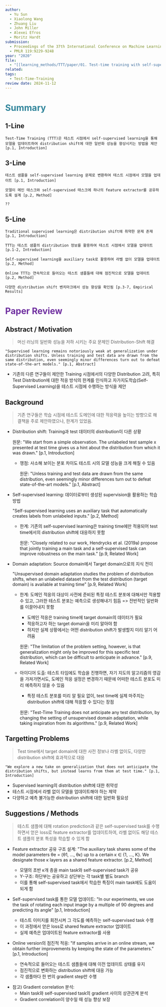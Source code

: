 ```yaml
---
author:
  - Yu Sun
  - Xiaolong Wang
  - Zhuang Liu
  - John Miller
  - Alexei Efros
  - Moritz Hardt
submission:
  - Proceedings of the 37th International Conference on Machine Learning
  - PMLR 119:9229-9248
year: "2020"
file:
  - "[[learning_methods/TTT/paper/01. Test-time training with self-supervision for generalization under distribution shifts.pdf|01. Test-time training with self-supervision for generalization under distribution shifts]]"
related: 
tags:
  - Test-Time-Training
review date: 2024-11-12
---
```

# <font color="#31859b">Summary</font>

## 1-Line

```
Test-Time Training (TTT)은 테스트 시점에서 self-supervised learning을 통해 모델을 업데이트하여 distribution shift에 대한 일반화 성능을 향상시키는 방법을 제안 [p.1, Introduction]
```
## 3-Line

```
테스트 샘플을 self-supervised learning 문제로 변환하여 테스트 시점에서 모델을 업데이트 [p.1, Introduction]
```

```
모델이 메인 태스크와 self-supervised 태스크에 하나의 feature extractor를 공유하도록 설계 [p.2, Method]
```

```
??
```
## 5-Line

```
Traditional supervised learning은 distribution shift에 취약한 문제 존재 [p.1, Introduction]
```

```
TTT는 테스트 샘플의 distribution 정보를 활용하여 테스트 시점에서 모델을 업데이트 [p.1-2, Introduction]
```

```
Self-supervised learning을 auxiliary task로 활용하여 라벨 없이 모델을 업데이트 [p.2, Method]
```

```
Online TTT는 연속적으로 들어오는 테스트 샘플들에 대해 점진적으로 모델을 업데이트 [p.2, Method]
```

```
다양한 distribution shift 벤치마크에서 성능 향상을 확인됨 [p.3-7, Empirical Results]
```


# <font color="#7030a0">Paper Review</font>

## Abstract / Motivation

> 머신 러닝의 일반화 성능을 저하 시키는 주요 문제인 Distribution-Shift 해결

```
"Supervised learning remains notoriously weak at generalization under distribution shifts. Unless training and test data are drawn from the same distribution, even seemingly minor differences turn out to defeat state-of-the-art models." [p.1, Abstract]
```

* 기존의 다른 연구들이 제안한 Training 시점에서의 다양한 Distribution 고려, 특히 Test Distribution에 대한 적응 방식의 한계를 인식하고 자가지도학습(Self-Supervised Learning)을 테스트 시점에 수행하는 방식을 제안

## Background

> 기존 연구들은 학습 시점에 테스트 도메인에 대한 적응력을 높이는 방향으로 해결책을 주로 제안하였으나,  한계가 있었음.

- Distribution shift: Training과 test 데이터의 distribution이 다른 상황

	원문: "We start from a simple observation. The unlabeled test sample x presented at test time gives us a hint about the distribution from which it was drawn." [p.1, Introduction]

	- 쟁점: 사소해 보이는 분포 차이도 테스트 시의 모델 성능을 크게 해칠 수 있음

		원문: "Unless training and test data are drawn from the same distribution, even seemingly minor differences turn out to defeat state-of-the-art models." [p.1, Abstract]

- Self-supervised learning: 데이터로부터 생성된 supervision을 활용하는 학습 방법

	"Self-supervised learning uses an auxiliary task that automatically creates labels from unlabeled inputs." [p.2, Method]

	* 한계: 기존의 self-supervised learning은 training time에만 적용되어 test time에서의 distribution shift에 대응하지 못함

		원문: "Closely related to our work, Hendrycks et al. (2019a) propose that jointly training a main task and a self-supervised task can improve robustness on the main task." [p.9, Related Work]

- Domain adaptation: Source domain에서 Target domain으로의 지식 전이

	"Unsupervised domain adaptation studies the problem of distribution shifts, when an unlabeled dataset from the test distribution (target domain) is available at training time" [p.9, Related Work]

	* 한계: 도메인 적응의 대상이 사전에 준비된 특정 테스트 분포에 대해서만 적용할 수 있고, 그러한 테스트 분포는 예측으로 생성해내기 힘듬 => 전반적인 일반화를 이끌어내지 못함

		* 도메인 적응은 training time에 target domain의 데이터가 필요
		- 적응하고자 하는 target domain을 미리 알아야 함
		- 하지만 실제 상황에서는 어떤 distribution shift가 발생할지 미리 알기 어려움

		원문: "The limitation of the problem setting, however, is that generalization might only be improved for this specific test distribution, which can be difficult to anticipate in advance." [p.9, Related Work]

	* 아이디어 도출: 테스트 타임에도 학습을 진행하면, 자기 지도의 알고리즘의 영감을 가져가면서도, 도메인 적응 설정은 변경하기 때문에 어떠한 테스트 분포도 미리 예측하지 않을 수 있음

		* 특정 테스트 분포를 미리 알 필요 없이, test time에 실제 마주치는 distribution shift에 대해 적응할 수 있다는 장점

		원문: "Test-Time Training does not anticipate any test distribution, by changing the setting of unsupervised domain adaptation, while taking inspiration from its algorithms." [p.9, Related Work]

## Targetting Problems

> Test time에서 target domain에 대한 사전 정보나 라벨 없이도, 다양한 distribution shift에 효과적으로 대응

```
"We explore a new take on generalization that does not anticipate the distribution shifts, but instead learns from them at test time." [p.1, Introduction]
```

- Supervised learning의 distribution shift에 대한 취약성
- 테스트 시점에서 라벨 없이 모델을 업데이트해야 하는 제약
- 다양하고 예측 불가능한 distribution shift에 대한 일반화 필요성

## Suggestions / Methods

> 테스트 샘플에 대해 rotation prediction과 같은 self-supervised task를 수행하면서 얻은 loss로 feature extractor를 업데이트하여, 라벨 없이도 해당 테스트 샘플의 분포 특성을 학습할 수 있게 함

- Feature extractor 공유 구조 설계: "The auxiliary task shares some of the model parameters θe = (θ1, ..., θκ) up to a certain κ ∈ {1, ..., K}. We designate those κ layers as a shared feature extractor. [p.2, Method]

	- 모델의 초반 κ개 층을 main task와 self-supervised task가 공유
	- Y-구조: 하단부는 공유하고 상단부는 각 task별 별도 branch
	- 이를 통해 self-supervised task에서 학습한 특징이 main task에도 도움이 되게 함

- Self-supervised task를 통한 모델 업데이트: "In our experiments, we use the task of rotating each input image by a multiple of 90 degrees and predicting its angle" [p.1, Introduction]

	- 테스트 이미지를 회전시켜 그 각도를 예측하는 self-supervised task 수행
	- 이 과정에서 얻은 loss로 shared feature extractor 업데이트
	- 실제 예측은 업데이트된 feature extractor를 사용

- Online version의 점진적 적응: "If samples arrive in an online stream, we obtain further improvements by keeping the state of the parameters." [p.1, Introduction]

	- 연속적으로 들어오는 테스트 샘플들에 대해 이전 업데이트 상태를 유지
	- 점진적으로 변화하는 distribution shift에 대응 가능
	- 각 샘플마다 한 번의 gradient step만 수행

* 참고) Gradient correlation 분석:
	* Main task와 self-supervised task의 gradient 사이의 상관관계 분석
	* Gradient correlation이 양수일 때 성능 향상 보장
